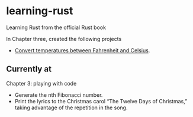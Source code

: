 # learning-rust
Learning Rust from the official Rust book 

In Chapter three, created the following projects

* [Convert temperatures between Fahrenheit and Celsius](https://github.com/BrooksPatton/fahrenheit-to-celsius-rust).

## Currently at

Chapter 3: playing with code

* Generate the nth Fibonacci number.
* Print the lyrics to the Christmas carol “The Twelve Days of Christmas,” taking advantage of the repetition in the song.

